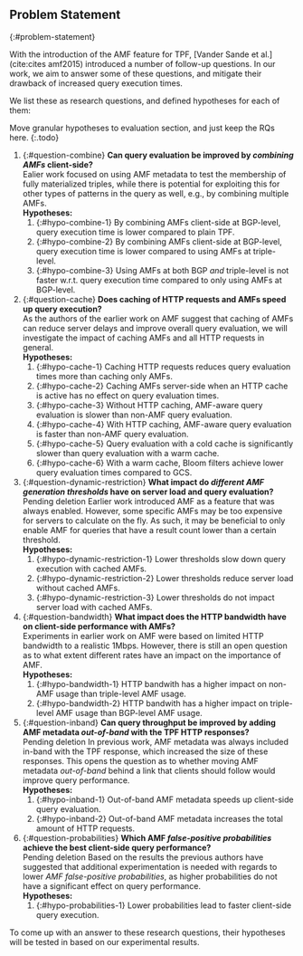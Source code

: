 ## Problem Statement
{:#problem-statement}

With the introduction of the AMF feature for TPF,
[Vander Sande et al.](cite:cites amf2015) introduced a number of follow-up questions.
In our work, we aim to answer some of these questions,
and mitigate their drawback of increased query execution times.

We list these as research questions, and defined hypotheses for each of them:

Move granular hypotheses to evaluation section, and just keep the RQs here.
{:.todo}

1. {:#question-combine}
    **Can query evaluation be improved by _combining AMFs_ client-side?**
    <br />
    Ealier work focused on using AMF metadata to test the membership of fully materialized triples,
    while there is potential for exploiting this for other types of patterns in the query as well,
    e.g., by combining multiple AMFs.
    <br />
    **Hypotheses:**
    1. {:#hypo-combine-1} By combining AMFs client-side at BGP-level, query execution time is lower compared to plain TPF.
    2. {:#hypo-combine-2} By combining AMFs client-side at BGP-level, query execution time is lower compared to using AMFs at triple-level.
    3. {:#hypo-combine-3} Using AMFs at both BGP _and_ triple-level is not faster w.r.t. query execution time compared to only using AMFs at BGP-level.
2. {:#question-cache}
    **Does caching of HTTP requests and AMFs speed up query execution?**
    <br />
    As the authors of the earlier work on AMF suggest that caching of AMFs
    can reduce server delays and improve overall query evaluation,
    we will investigate the impact of caching AMFs and all HTTP requests in general.
    <br />
    **Hypotheses:**
    1. {:#hypo-cache-1} Caching HTTP requests reduces query evaluation times more than caching only AMFs.
    2. {:#hypo-cache-2} Caching AMFs server-side when an HTTP cache is active has no effect on query evaluation times.
    3. {:#hypo-cache-3} Without HTTP caching, AMF-aware query evaluation is slower than non-AMF query evaluation.
    4. {:#hypo-cache-4} With HTTP caching, AMF-aware query evaluation is faster than non-AMF query evaluation.
    5. {:#hypo-cache-5} Query evaluation with a cold cache is significantly slower than query evaluation with a warm cache.
    6. {:#hypo-cache-6} With a warm cache, Bloom filters achieve lower query evaluation times compared to GCS.
3. {:#question-dynamic-restriction}
    **What impact do _different AMF generation thresholds_ have on server load and query evaluation?**
    <br />
    <span class="comment" data-author="RT">Pending deletion</span>
    Earlier work introduced AMF as a feature that was always enabled.
    However, some specific AMFs may be too expensive for servers to calculate on the fly.
    As such, it may be beneficial to only enable AMF for queries
    that have a result count lower than a certain threshold.
    <br />
    **Hypotheses:**
    1. {:#hypo-dynamic-restriction-1} Lower thresholds slow down query execution with cached AMFs.
    2. {:#hypo-dynamic-restriction-2} Lower thresholds reduce server load without cached AMFs.
    3. {:#hypo-dynamic-restriction-3} Lower thresholds do not impact server load with cached AMFs.
4. {:#question-bandwidth}
    **What impact does the HTTP bandwidth have on client-side performance with AMFs?**
    <br />
    Experiments in earlier work on AMF were based on limited HTTP bandwidth to a realistic 1Mbps.
    However, there is still an open question as to what extent different rates have an impact on the importance of AMF.
    <br />
    **Hypotheses:**
    1. {:#hypo-bandwidth-1} HTTP bandwith has a higher impact on non-AMF usage than triple-level AMF usage.
    2. {:#hypo-bandwidth-2} HTTP bandwith has a higher impact on triple-level AMF usage than BGP-level AMF usage.
5. {:#question-inband}
    **Can query throughput be improved by adding AMF metadata _out-of-band_ with the TPF HTTP responses?**
    <br />
    <span class="comment" data-author="RT">Pending deletion</span>
    In previous work, AMF metadata was always included in-band with the TPF response,
    which increased the size of these responses.
    This opens the question as to whether moving AMF metadata _out-of-band_
    behind a link that clients should follow would improve query performance.
    <br />
    **Hypotheses:**
    1. {:#hypo-inband-1} Out-of-band AMF metadata speeds up client-side query evaluation.
    2. {:#hypo-inband-2} Out-of-band AMF metadata increases the total amount of HTTP requests.
6. {:#question-probabilities}
    **Which AMF _false-positive probabilities_ achieve the best client-side query performance?**
    <br />
    <span class="comment" data-author="RT">Pending deletion</span>
    Based on the results the previous authors have suggested that additional experimentation is needed with regards
    to lower _AMF false-positive probabilities_, as higher probabilities do not have a significant effect on query performance.
    <br />
    **Hypotheses:**
    1. {:#hypo-probabilities-1} Lower probabilities lead to faster client-side query execution.

To come up with an answer to these research questions,
their hypotheses will be tested in [](#evaluation) based on our experimental results.